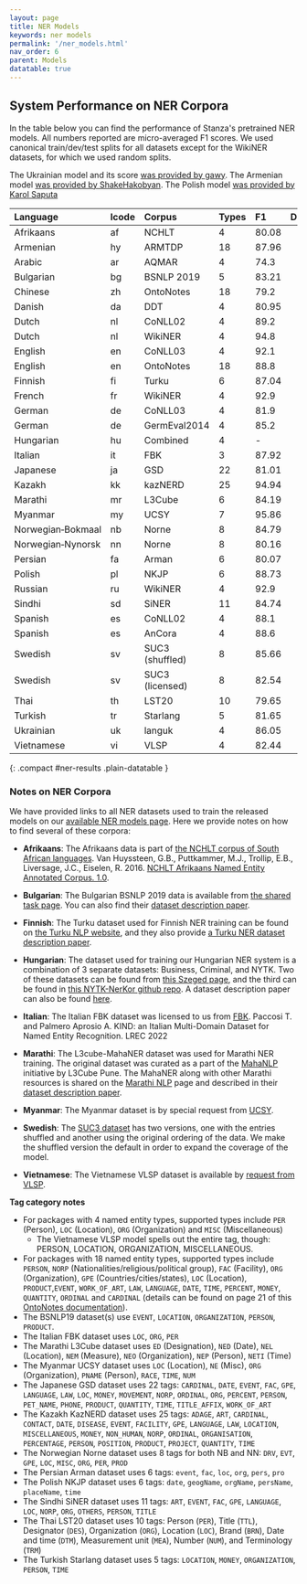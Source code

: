 ```yaml
---
layout: page
title: NER Models
keywords: ner models
permalink: '/ner_models.html'
nav_order: 6
parent: Models
datatable: true
---
```



## System Performance on NER Corpora

In the table below you can find the performance of Stanza's pretrained
NER models. All numbers reported are micro-averaged F1 scores. We used
canonical train/dev/test splits for all datasets except for the
WikiNER datasets, for which we used random splits.

The Ukrainian model and its score [was provided by gawy](https://github.com/stanfordnlp/stanza/issues/319).  The Armenian model [was provided by ShakeHakobyan](https://github.com/stanfordnlp/stanza/issues/1206).  The Polish model [was provided by Karol Saputa](https://github.com/stanfordnlp/stanza/issues/1070)

| Language          | lcode  | Corpus          | Types     | F1    | Def?                                               | Since                              |  Doc     |
| :--------------   | :----  | :-----          | :-------  | :---- | :------------------------------------------------: | :---:                              | :---------  |
| Afrikaans         |   af   | NCHLT           | 4         | 80.08 | <i class="fas fa-check" style="color:#33a02c"></i> |                                    | [<i class="fas fa-file-alt"></i>](https://hdl.handle.net/20.500.12185/299) |
| Armenian          |   hy   | ARMTDP          | 18        | 87.96 | <i class="fas fa-check" style="color:#33a02c"></i> | <b style="color:#33a02c">1.5.0</b> | [<i class="fas fa-file-alt"></i>](https://github.com/myavrum/ArmTDP-NER.git) |
| Arabic            |   ar   | AQMAR           | 4         | 74.3  | <i class="fas fa-check" style="color:#33a02c"></i> |                                    | [<i class="fas fa-file-alt"></i>](http://www.cs.cmu.edu/~ark/ArabicNER/) |
| Bulgarian         |   bg   | BSNLP 2019      | 5         | 83.21 | <i class="fas fa-check" style="color:#33a02c"></i> | 1.2.1                              | [<i class="fas fa-file-alt"></i>](http://bsnlp.cs.helsinki.fi/bsnlp-2019/shared_task.html) |
| Chinese           |   zh   | OntoNotes       | 18        | 79.2  | <i class="fas fa-check" style="color:#33a02c"></i> |                                    | [<i class="fas fa-file-alt"></i>](https://catalog.ldc.upenn.edu/LDC2013T19) |
| Danish            |   da   | DDT             | 4         | 80.95 | <i class="fas fa-check" style="color:#33a02c"></i> | <b style="color:#33a02c">1.4.0</b> | [<i class="fas fa-file-alt"></i>](https://danlp-alexandra.readthedocs.io/en/latest/docs/datasets.html#dane)  [<i class="fas fa-file-alt"></i>](https://aclanthology.org/2020.lrec-1.565.pdf)  |
| Dutch             |   nl   | CoNLL02         | 4         | 89.2  | <i class="fas fa-check" style="color:#33a02c"></i> |                                    | [<i class="fas fa-file-alt"></i>](https://www.aclweb.org/anthology/W02-2024.pdf) |
| Dutch             |   nl   | WikiNER         | 4         | 94.8  | <i class="fas fa-minus" style="color:#a0332c"></i> |                                    | [<i class="fas fa-file-alt"></i>](https://figshare.com/articles/Learning_multilingual_named_entity_recognition_from_Wikipedia/5462500) |
| English           |   en   | CoNLL03         | 4         | 92.1  | <i class="fas fa-minus" style="color:#a0332c"></i> |                                    | [<i class="fas fa-file-alt"></i>](https://dl.acm.org/citation.cfm?id=1119195) |
| English           |   en   | OntoNotes       | 18        | 88.8  | <i class="fas fa-check" style="color:#33a02c"></i> |                                    | [<i class="fas fa-file-alt"></i>](https://catalog.ldc.upenn.edu/LDC2013T19) |
| Finnish           |   fi   | Turku           | 6         | 87.04 | <i class="fas fa-check" style="color:#33a02c"></i> | 1.2.1                              | [<i class="fas fa-file-alt"></i>](https://turkunlp.org/fin-ner.html) |
| French            |   fr   | WikiNER         | 4         | 92.9  | <i class="fas fa-check" style="color:#33a02c"></i> |                                    | [<i class="fas fa-file-alt"></i>](https://figshare.com/articles/Learning_multilingual_named_entity_recognition_from_Wikipedia/5462500) |
| German            |   de   | CoNLL03         | 4         | 81.9  | <i class="fas fa-check" style="color:#33a02c"></i> |                                    | [<i class="fas fa-file-alt"></i>](https://dl.acm.org/citation.cfm?id=1119195) |
| German            |   de   | GermEval2014    | 4         | 85.2  | <i class="fas fa-minus" style="color:#a0332c"></i> |                                    | [<i class="fas fa-file-alt"></i>](https://sites.google.com/site/germeval2014ner/data) |
| Hungarian         |   hu   | Combined        | 4         | -     | <i class="fas fa-check" style="color:#33a02c"></i> | 1.2.1                              | [<i class="fas fa-file-alt"></i>](https://rgai.inf.u-szeged.hu/node/130)  [<i class="fas fa-file-alt"></i>](https://github.com/nytud/NYTK-NerKor) |
| Italian           |   it   | FBK             | 3         | 87.92 | <i class="fas fa-check" style="color:#33a02c"></i> | 1.2.3                              | [<i class="fas fa-file-alt"></i>](https://dh.fbk.eu/) |
| Japanese          |   ja   | GSD             | 22        | 81.01 | <i class="fas fa-check" style="color:#33a02c"></i> | <b style="color:#33a02c">1.4.0</b> | [<i class="fas fa-file-alt"></i>](https://github.com/megagonlabs/UD_Japanese-GSD) |
| Kazakh            |   kk   | kazNERD         | 25        | 94.94 | <i class="fas fa-check" style="color:#33a02c"></i> | <b style="color:#33a02c">1.4.1</b> | [<i class="fas fa-file-alt"></i>](https://arxiv.org/abs/2111.13419) [<i class="fas fa-file-alt"></i>](https://github.com/IS2AI/KazNERD) |
| Marathi           |   mr   | L3Cube          | 6         | 84.19 | <i class="fas fa-check" style="color:#33a02c"></i> | <b style="color:#33a02c">1.4.1</b> | [<i class="fas fa-file-alt"></i>](https://arxiv.org/abs/2205.14728) [<i class="fas fa-file-alt"></i>](https://aclanthology.org/2022.wildre-1.6.pdf)  [<i class="fas fa-file-alt"></i>](https://github.com/l3cube-pune/MarathiNLP) |
| Myanmar           |   my   | UCSY            | 7         | 95.86 | <i class="fas fa-check" style="color:#33a02c"></i> | <b style="color:#33a02c">1.4.0</b> | [<i class="fas fa-file-alt"></i>](https://arxiv.org/ftp/arxiv/papers/1903/1903.04739.pdf) |
| Norwegian&#8209;Bokmaal |   nb   | Norne           | 8         | 84.79 | <i class="fas fa-check" style="color:#33a02c"></i> | <b style="color:#33a02c">1.4.0</b> | [<i class="fas fa-file-alt"></i>](https://github.com/ltgoslo/norne) |
| Norwegian&#8209;Nynorsk |   nn   | Norne           | 8         | 80.16 | <i class="fas fa-check" style="color:#33a02c"></i> | <b style="color:#33a02c">1.4.0</b> | [<i class="fas fa-file-alt"></i>](https://github.com/ltgoslo/norne) |
| Persian           |   fa   | Arman           | 6         | 80.07 | <i class="fas fa-check" style="color:#33a02c"></i> | <b style="color:#33a02c">1.4.0</b> | [<i class="fas fa-file-alt"></i>](https://github.com/HaniehP/PersianNER) |
| Polish            |   pl   | NKJP            | 6         | 88.73 | <i class="fas fa-check" style="color:#33a02c"></i> | <b style="color:#33a02c">1.4.1</b> | [<i class="fas fa-file-alt"></i>](http://clip.ipipan.waw.pl/NationalCorpusOfPolish?action=AttachFile&do=view&target=NKJP-PodkorpusMilionowy-1.2.tar.gz) |
| Russian           |   ru   | WikiNER         | 4         | 92.9  | <i class="fas fa-check" style="color:#33a02c"></i> |                                    | [<i class="fas fa-file-alt"></i>](https://figshare.com/articles/Learning_multilingual_named_entity_recognition_from_Wikipedia/5462500) |
| Sindhi            |   sd   | SiNER           | 11        | 84.74 | <i class="fas fa-check" style="color:#33a02c"></i> | <b style="color:#33a02c">1.5.0</b> | [<i class="fas fa-file-alt"></i>](https://github.com/AliWazir/SiNER-dataset) [<i class="fas fa-file-alt"></i>](https://aclanthology.org/2020.lrec-1.361/) |
| Spanish           |   es   | CoNLL02         | 4         | 88.1  | <i class="fas fa-check" style="color:#33a02c"></i> |                                    | [<i class="fas fa-file-alt"></i>](https://www.aclweb.org/anthology/W02-2024.pdf) |
| Spanish           |   es   | AnCora          | 4         | 88.6  | <i class="fas fa-minus" style="color:#a0332c"></i> |                                    | [<i class="fas fa-file-alt"></i>](http://clic.ub.edu/corpus/en) |
| Swedish           |   sv   | SUC3 (shuffled) | 8         | 85.66 | <i class="fas fa-check" style="color:#33a02c"></i> | <b style="color:#33a02c">1.4.0</b> | [<i class="fas fa-file-alt"></i>](https://spraakbanken.gu.se/en/resources/suc3) |
| Swedish           |   sv   | SUC3 (licensed) | 8         | 82.54 | <i class="fas fa-minus" style="color:#a0332c"></i> | <b style="color:#33a02c">1.4.0</b> | [<i class="fas fa-file-alt"></i>](https://spraakbanken.gu.se/en/resources/suc3) |
| Thai              |   th   | LST20           | 10        | 79.65 | <i class="fas fa-check" style="color:#33a02c"></i> | <b style="color:#33a02c">1.4.1</b> | [<i class="fas fa-file-alt"></i>](https://arxiv.org/ftp/arxiv/papers/2008/2008.05055.pdf) |
| Turkish           |   tr   | Starlang        | 5         | 81.65 | <i class="fas fa-check" style="color:#33a02c"></i> | <b style="color:#33a02c">1.4.0</b> | [<i class="fas fa-file-alt"></i>](https://ieeexplore.ieee.org/document/9259873) |
| Ukrainian         |   uk   | languk          | 4         | 86.05 | <i class="fas fa-check" style="color:#33a02c"></i> |                                    | [<i class="fas fa-file-alt"></i>](https://github.com/lang-uk/ner-uk) [<i class="fas fa-file-alt"></i>](https://github.com/gawy/stanza-lang-uk/releases/tag/v0.9)  |
| Vietnamese        |   vi   | VLSP            | 4         | 82.44 | <i class="fas fa-check" style="color:#33a02c"></i> | 1.2.1                              | [<i class="fas fa-file-alt"></i>](https://vlsp.org.vn/vlsp2018/eval/ner) |
{: .compact #ner-results .plain-datatable }

### Notes on NER Corpora

We have provided links to all NER datasets used to train the released models on our [available NER models page](available_models.md#available-ner-models). Here we provide notes on how to find several of these corpora:

- **Afrikaans**: The Afrikaans data is part of [the NCHLT corpus of South African languages](https://repo.sadilar.org/handle/20.500.12185/299).  Van Huyssteen, G.B., Puttkammer, M.J., Trollip, E.B., Liversage, J.C., Eiselen, R. 2016. [NCHLT Afrikaans Named Entity Annotated Corpus. 1.0](https://hdl.handle.net/20.500.12185/299).


- **Bulgarian**: The Bulgarian BSNLP 2019 data is available from [the shared task page](http://bsnlp.cs.helsinki.fi/bsnlp-2019/shared_task.html). You can also find their [dataset description paper](https://www.aclweb.org/anthology/W19-3709/).

- **Finnish**: The Turku dataset used for Finnish NER training can be found on [the Turku NLP website](https://turkunlp.org/fin-ner.html), and they also provide [a Turku NER dataset description paper](http://www.lrec-conf.org/proceedings/lrec2020/pdf/2020.lrec-1.567.pdf).

- **Hungarian**: The dataset used for training our Hungarian NER system is a combination of 3 separate datasets: Business, Criminal, and NYTK. Two of these datasets can be found from [this Szeged page](https://rgai.inf.u-szeged.hu/node/130), and the third can be found in [this NYTK-NerKor github repo](https://github.com/nytud/NYTK-NerKor). A dataset description paper can also be found [here](http://www.inf.u-szeged.hu/projectdirs/hlt/papers/lrec_ne-corpus.pdf).

- **Italian**: The Italian FBK dataset was licensed to us from [FBK](https://dh.fbk.eu/).  Paccosi T. and Palmero Aprosio A.  KIND: an Italian Multi-Domain Dataset for Named Entity Recognition.  LREC 2022

- **Marathi**: The L3cube-MahaNER dataset was used for Marathi NER training. The original dataset was curated as a part of the [MahaNLP](https://arxiv.org/abs/2205.14728) initiative by L3Cube Pune. The MahaNER along with other Marathi resources is shared on the [Marathi NLP](https://github.com/l3cube-pune/MarathiNLP) page and described in their [dataset description paper](https://aclanthology.org/2022.wildre-1.6.pdf).

- **Myanmar**: The Myanmar dataset is by special request from [UCSY](https://arxiv.org/ftp/arxiv/papers/1903/1903.04739.pdf).

- **Swedish**: The [SUC3 dataset](https://spraakbanken.gu.se/en/resources/suc3) has two versions, one with the entries shuffled and another using the original ordering of the data.  We make the shuffled version the default in order to expand the coverage of the model.

- **Vietnamese**: The Vietnamese VLSP dataset is available by [request from VLSP](https://vlsp.org.vn/vlsp2018/eval/ner).

**Tag category notes**

- For packages with 4 named entity types, supported types include `PER` (Person), `LOC` (Location), `ORG` (Organization) and `MISC` (Miscellaneous)
    - The Vietnamese VLSP model spells out the entire tag, though: PERSON, LOCATION, ORGANIZATION, MISCELLANEOUS.
- For packages with 18 named entity types, supported types include `PERSON`, `NORP` (Nationalities/religious/political group), `FAC` (Facility), `ORG` (Organization), `GPE` (Countries/cities/states), `LOC` (Location), `PRODUCT`,`EVENT`, `WORK_OF_ART`, `LAW`, `LANGUAGE`, `DATE`, `TIME`, `PERCENT`, `MONEY`, `QUANTITY`, `ORDINAL` and `CARDINAL` (details can be found on page 21 of this [OntoNotes documentation](https://catalog.ldc.upenn.edu/docs/LDC2013T19/OntoNotes-Release-5.0.pdf)).
- The BSNLP19 dataset(s) use `EVENT`, `LOCATION`, `ORGANIZATION`, `PERSON`, `PRODUCT`.
- The Italian FBK dataset uses `LOC`, `ORG`, `PER`
- The Marathi L3Cube dataset uses `ED` (Designation), `NED` (Date), `NEL` (Location), `NEM` (Measure), `NEO` (Organization), `NEP` (Person), `NETI` (Time)
- The Myanmar UCSY dataset uses `LOC` (Location), `NE` (Misc), `ORG` (Organization), `PNAME` (Person), `RACE`, `TIME`, `NUM`
- The Japanese GSD dataset uses 22 tags: `CARDINAL`, `DATE`, `EVENT`, `FAC`, `GPE`, `LANGUAGE`, `LAW`, `LOC`, `MONEY`, `MOVEMENT`, `NORP`, `ORDINAL`, `ORG`, `PERCENT`, `PERSON`, `PET_NAME`, `PHONE`, `PRODUCT`, `QUANTITY`, `TIME`, `TITLE_AFFIX`, `WORK_OF_ART`
- The Kazakh KazNERD dataset uses 25 tags: `ADAGE`, `ART`, `CARDINAL`, `CONTACT`, `DATE`, `DISEASE`, `EVENT`, `FACILITY`, `GPE`, `LANGUAGE`, `LAW`, `LOCATION`, `MISCELLANEOUS`, `MONEY`, `NON_HUMAN`, `NORP`, `ORDINAL`, `ORGANISATION`, `PERCENTAGE`, `PERSON`, `POSITION`, `PRODUCT`, `PROJECT`, `QUANTITY`, `TIME`
- The Norwegian Norne dataset uses 8 tags for both NB and NN: `DRV`, `EVT`, `GPE`, `LOC`, `MISC`, `ORG`, `PER`, `PROD`
- The Persian Arman dataset uses 6 tags: `event`, `fac`, `loc`, `org`, `pers`, `pro`
- The Polish NKJP dataset uses 6 tags: `date`, `geogName`, `orgName`, `persName`, `placeName`, `time`
- The Sindhi SiNER dataset uses 11 tags: `ART`, `EVENT`, `FAC`, `GPE`, `LANGUAGE`, `LOC`, `NORP`, `ORG`, `OTHERS`, `PERSON`, `TITLE`
- The Thai LST20 dataset uses 10 tags: Person (`PER`), Title (`TTL`), Designator (`DES`), Organization (`ORG`), Location (`LOC`), Brand (`BRN`), Date and time (`DTM`), Measurement unit (`MEA`), Number (`NUM`), and Terminology (`TRM`)
- The Turkish Starlang dataset uses 5 tags: `LOCATION`, `MONEY`, `ORGANIZATION`, `PERSON`, `TIME`
